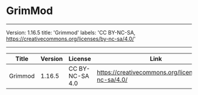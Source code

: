 # GrimMod


---
Version: 1.16.5
title: 'Grimmod'
labels: 'CC BY-NC-SA, https://creativecommons.org/licenses/by-nc-sa/4.0/'

---

| Title  | Version | License | Link |
| ------------- | ------------- | ------------- | ------------- |
| Grimmod  | 1.16.5  | CC BY-NC-SA 4.0 | https://creativecommons.org/licenses/by-nc-sa/4.0/ |

